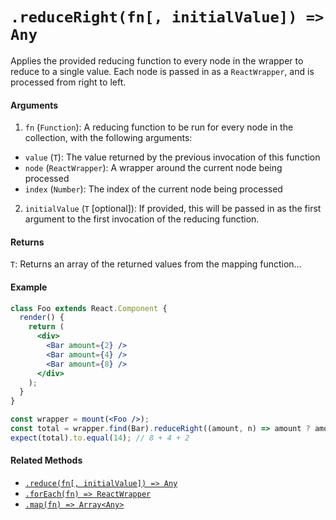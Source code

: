 # `.reduceRight(fn[, initialValue]) => Any`

Applies the provided reducing function to every node in the wrapper to reduce to a single value.
Each node is passed in as a `ReactWrapper`, and is processed from right to left.


#### Arguments

1. `fn` (`Function`): A reducing function to be run for every node in the collection, with the
following arguments:
  - `value` (`T`): The value returned by the previous invocation of this function
  - `node` (`ReactWrapper`): A wrapper around the current node being processed
  - `index` (`Number`): The index of the current node being processed

2. `initialValue` (`T` [optional]): If provided, this will be passed in as the first argument to the
first invocation of the reducing function.



#### Returns

`T`: Returns an array of the returned values from the mapping function...



#### Example

```jsx
class Foo extends React.Component {
  render() {
    return (
      <div>
        <Bar amount={2} />
        <Bar amount={4} />
        <Bar amount={8} />
      </div>
    );
  }
}
```

```jsx
const wrapper = mount(<Foo />);
const total = wrapper.find(Bar).reduceRight((amount, n) => amount ? amount + n.prop('amount') : n.prop('amount'));
expect(total).to.equal(14); // 8 + 4 + 2
```


#### Related Methods

- [`.reduce(fn[, initialValue]) => Any`](reduce.md)
- [`.forEach(fn) => ReactWrapper`](forEach.md)
- [`.map(fn) => Array<Any>`](map.md)

